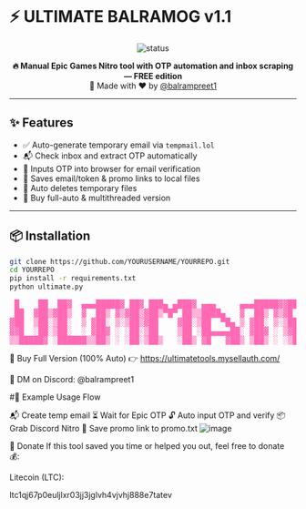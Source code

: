 # ⚡ ULTIMATE BALRAMOG v1.1

<p align="center">
  <img src="https://img.shields.io/badge/Status-FREE%20TOOL-green?style=for-the-badge" alt="status" />
</p>

<p align="center">
  <b>🔥 Manual Epic Games Nitro tool with OTP automation and inbox scraping — FREE edition</b><br>
  🎉 Made with ❤️ by <a href="https://github.com/Balram-1">@balrampreet1</a>
</p>

---

## ✨ Features

- ✅ Auto-generate temporary email via `tempmail.lol`
- 📬 Check inbox and extract OTP automatically
- 🔐 Inputs OTP into browser for email verification
- 💾 Saves email/token & promo links to local files
- 🧼 Auto deletes temporary files
- 🧠 Buy full-auto & multithreaded version

---

## 📦 Installation

```bash
git clone https://github.com/YOURUSERNAME/YOURREPO.git
cd YOURREPO
pip install -r requirements.txt
python ultimate.py
```
<pre style="color: hotpink; font-weight: bold;">
 █    ██  ██▓  ▄▄▄█████▓ ██▓ ███▄ ▄███▓ ▄▄▄     ▄▄▄█████▓▓█████
 ██  ▓██▒▓██▒  ▓  ██▒ ▓▒▓██▒▓██▒▀█▀ ██▒▒████▄   ▓  ██▒ ▓▒▓█   ▀
▓██  ▒██░▒██░  ▒ ▓██░ ▒░▒██▒▓██    ▓██░▒██  ▀█▄ ▒ ▓██░ ▒░▒███
▓▓█  ░██░▒██░  ░ ▓██▓ ░ ░██░▒██    ▒██ ░██▄▄▄▄██░ ▓██▓ ░ ▒▓█  ▄
▒▒█████▓ ░██████▒▒██▒ ░ ░██░▒██▒   ░██▒ ▓█   ▓██▒ ▒██▒ ░ ░▒████▒
</pre>


🛒 Buy Full Version (100% Auto)
👉 https://ultimatetools.mysellauth.com/

💬 DM on Discord: @balrampreet1

#🧾 Example Usage Flow

📬 Create temp email
⏳ Wait for Epic OTP
🔓 Auto input OTP and verify
📦 Grab Discord Nitro
🎉 Save promo link to promo.txt
![image](https://github.com/user-attachments/assets/4c01acb7-5829-4cb3-b61e-e016e5d0a9e4)


💸 Donate
If this tool saved you time or helped you out, feel free to donate 💰:

Litecoin (LTC):

ltc1qj67p0euljlxr03jj3jglvh4vjvhj888e7tatev
